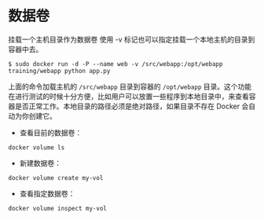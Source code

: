 # 数据卷

挂载一个主机目录作为数据卷
使用 -v 标记也可以指定挂载一个本地主机的目录到容器中去。
```
$ sudo docker run -d -P --name web -v /src/webapp:/opt/webapp training/webapp python app.py
```
上面的命令加载主机的 `/src/webapp` 目录到容器的 `/opt/webapp` 目录。这个功能在进行测试的时候十分方便，比如用户可以放置一些程序到本地目录中，来查看容器是否正常工作。本地目录的路径必须是绝对路径，如果目录不存在 Docker 会自动为你创建它。

* 查看目前的数据卷：
```
docker volume ls
```


* 新建数据卷：
```
docker volume create my-vol
```

* 查看指定数据卷：
```
docker volume inspect my-vol
```
